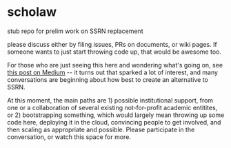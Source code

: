 # scholaw
stub repo for prelim work on SSRN replacement

please discuss either by filing issues, PRs on documents, or wiki pages.  If someone wants to just start throwing code up, that would be awesome too.

For those who are just seeing this here and wondering what's going on, see [this post on Medium](https://medium.com/@PaulGowder/ssrn-has-been-captured-by-the-enemy-of-open-knowledge-b3e5bca6751d#.fodiqa66y) -- it turns out that sparked a lot of interest, and many conversations are beginning about how best to create an alternative to SSRN.  

At this moment, the main paths are 1) possible institutional support, from one or a collaboration of several existing not-for-profit academic entitites, or 2) bootstrapping something, which would largely mean throwing up some code here, deploying it in the cloud, convincing people to get involved, and then scaling as appropriate and possible. Please participate in the conversation, or watch this space for more. 